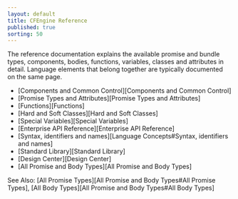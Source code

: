 ```yaml
---
layout: default
title: CFEngine Reference 
published: true
sorting: 50
---
```


The reference documentation explains the available promise and bundle types, 
components, bodies, functions, variables, classes and attributes in detail. 
Language elements that belong together are typically documented on the same 
page.

* [Components and Common Control][Components and Common Control]
* [Promise Types and Attributes][Promise Types and Attributes]
* [Functions][Functions]
* [Hard and Soft Classes][Hard and Soft Classes]
* [Special Variables][Special Variables]
* [Enterprise API Reference][Enterprise API Reference]
* [Syntax, identifiers and names][Language Concepts#Syntax, identifiers and names]
* [Standard Library][Standard Library]
* [Design Center][Design Center]
* [All Promise and Body Types][All Promise and Body Types]

See Also: [All Promise Types][All Promise and Body Types#All Promise Types], [All Body Types][All Promise and Body Types#All Body Types]


